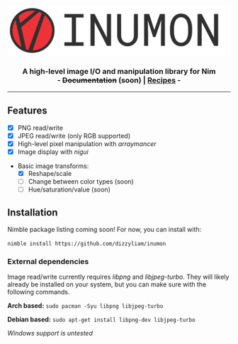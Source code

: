 <p align="center">
  <img src="media/banner.png"></img>
</p>

<h3 align="center">
  A high-level image I/O and manipulation library for Nim
  <br>
  - <del>Documentation</del> (soon) | <a href="recipes.md">Recipes</a> -
</h3>

---
## Features
- [x] PNG read/write
- [x] JPEG read/write (only RGB supported)
- [x] High-level pixel manipulation with *arraymancer*
- [X] Image display with *nigui*
- Basic image transforms:
  - [X] Reshape/scale
  - [ ] Change between color types (soon)
  - [ ] Hue/saturation/value (soon)

## Installation

Nimble package listing coming soon! For now, you can install with:

`nimble install https://github.com/dizzyliam/inumon`

### External dependencies
Image read/write currently requires *libpng* and *libjpeg-turbo*. They will likely already be installed on your system, but you can make sure with the following commands.

**Arch based:**
`sudo pacman -Syu libpng libjpeg-turbo`

**Debian based:**
`sudo apt-get install libpng-dev libjpeg-turbo`

*Windows support is untested*